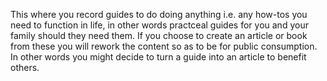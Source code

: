 This where you record guides to do doing anything i.e. any how-tos you need to function in life, in other words practceal guides for you and your family should they need them. If you choose to create an article or book from these you will rework the content so as to be for public consumption. In other words you might decide to turn a guide into an article to benefit others.
